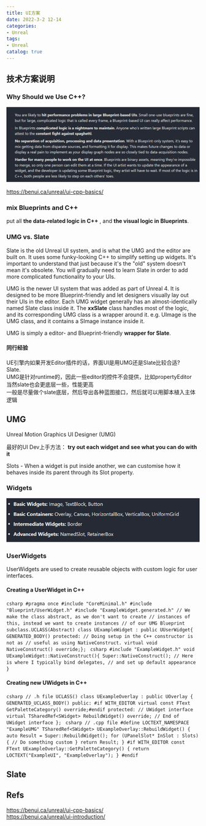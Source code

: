```yaml
---
title: UI方案
date: 2022-3-2 12-14
categories:
- Unreal
tags:
- Unreal
catalog: true
---
```


## 技术方案说明

### Why Should we Use C++?

![](UI方案/Image.png)
  
https://benui.ca/unreal/ui-cpp-basics/

### mix Blueprints and C++

put all **the data-related logic in C++** , and **the visual logic in Blueprints**.

### UMG vs. Slate

Slate is the old Unreal UI system, and is what the UMG and the editor are built on. It uses some funky-looking C++ to simplify setting up widgets. It's important to understand that just because it's the "old" system doesn't mean it's obsolete. You will gradually need to learn Slate in order to add more complicated functionality to your UIs.

UMG is the newer UI system that was added as part of Unreal 4. It is designed to be more Blueprint-friendly and let designers visually lay out their UIs in the editor. Each UMG widget generally has an almost-identically named Slate class inside it. The **xxSlate** class handles most of the logic, and its corresponding UMG class is a wrapper around it. e.g. UImage is the UMG class, and it contains a SImage instance inside it.

UMG is simply a editor- and Blueprint-friendly **wrapper for Slate**.

#### 同行经验

UE引擎内如果开发Editor插件的话，界面UI是用UMG还是Slate比较合适?  
Slate.  
UMG是针对runtime的，因此一些editor的控件不会提供，比如propertyEditor  
当然slate也会更底层一些，性能更高  
一般是尽量做个slate底层，然后导出各种蓝图接口，然后就可以用脚本植入主体逻辑

## UMG

Unreal Motion Graphics UI Designer (UMG)

最好的UI Dev上手方法： **try out each widget and see what you can do with it**

Slots - When a widget is put inside another, we can customise how it behaves inside its parent through its Slot property.

### Widgets

![](UI方案/Image_1.png)

### UserWidgets

UserWidgets are used to create reusable objects with custom logic for user interfaces.

#### Creating a UserWidget in C++

```csharp #pragma once #include "CoreMinimal.h" #include "Blueprint/UserWidget.h" #include "ExampleWidget.generated.h" // We make the class abstract, as we don't want to create // instances of this, instead we want to create instances // of our UMG Blueprint subclass.UCLASS(Abstract) class UExampleWidget : public UUserWidget{ GENERATED_BODY() protected: // Doing setup in the C++ constructor is not as // useful as using NativeConstruct. virtual void NativeConstruct() override;}; ``` ```csharp #include "ExampleWidget.h" void UExampleWidget::NativeConstruct(){ Super::NativeConstruct(); // Here is where I typically bind delegates, // and set up default appearance } ``` 

#### Creating new UWidgets in C++

```csharp // .h file UCLASS() class UExampleOverlay : public UOverlay { GENERATED_UCLASS_BODY() public: #if WITH_EDITOR virtual const FText GetPaletteCategory() override;#endif protected: // UWidget interface virtual TSharedRef<SWidget> RebuildWidget() override; // End of UWidget interface }; ``` ```csharp // .cpp file #define LOCTEXT_NAMESPACE "ExampleUMG" TSharedRef<SWidget> UExampleOverlay::RebuildWidget() { auto Result = Super::RebuildWidget(); for (UPanelSlot* InSlot : Slots) { // Do something custom } return Result; } #if WITH_EDITOR const FText UExampleOverlay::GetPaletteCategory() { return LOCTEXT("ExampleUI", "ExampleOverlay"); } #endif ``` 

## Slate

## Refs

https://benui.ca/unreal/ui-cpp-basics/  
https://benui.ca/unreal/ui-introduction/
